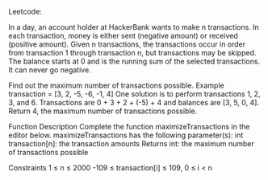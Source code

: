 Leetcode: 

In a day, an account holder at HackerBank wants to make n transactions. In each transaction, money is either sent (negative amount) or received (positive amount). Given n transactions, the transactions occur in order from transaction 1 through transaction n, but transactions may be skipped. The balance starts at 0 and is the running sum of the selected transactions. It can never go negative.


Find out the maximum number of transactions possible.
Example
transaction = [3, 2, -5, -6, -1, 4]
One solution is to perform transactions 1, 2, 3, and 6. Transactions are 0 + 3 + 2 + (-5) + 4 and balances are [3, 5, 0, 4]. Return 4, the maximum number of transactions possible.


Function Description 
Complete the function maximizeTransactions in the editor below.
maximizeTransactions has the following parameter(s):
    int transaction[n]:  the transaction amounts
Returns
    int: the maximum number of transactions possible
    
Constraints
1 ≤ n ≤ 2000
-109 ≤ transaction[i] ≤ 109, 0 ≤ i < n